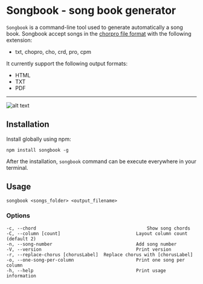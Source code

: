 # Songbook - song book generator

`Songbook` is a command-line tool used to generate automatically a song book. Songbook accept songs in the [chorpro file format](https://www.chordpro.org/chordpro/ChordPro-File-Format-Specification.html) with the following extension: 

- txt, chopro, cho, crd, pro, cpm


It currently support the following output formats: 

- HTML
- TXT
- PDF 

---

![alt text](https://user-images.githubusercontent.com/25789363/32336538-d715615a-bfef-11e7-86d1-792bfc23ba30.png)

## Installation 

Install globally using npm: 

	npm install songbook -g

After the installation, `songbook` command can be execute everywhere in your terminal.

## Usage

	songbook <songs_folder> <output_filename>

### Options

	-c, --chord          	 							Show song chords
	-C, --column [count]   							Layout column count (default 2)
	-n, --song-number      							Add song number
	-V, --version          							Print version
	-r, --replace-chorus [chorusLabel]	Replace chorus with [chorusLabel]
	-o, --one-song-per-column						Print one song per column
	-h, --help             							Print usage information
